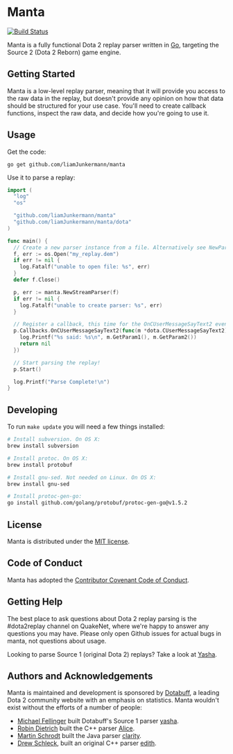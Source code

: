 # Manta

[![Build Status](https://github.com/liamJunkermann/manta/actions/workflows/ci.yml/badge.svg)](https://github.com/liamJunkermann/manta/actions/workflows/ci.yml)

Manta is a fully functional Dota 2 replay parser written in [Go](https://golang.org), targeting the Source 2 (Dota 2 Reborn) game engine.

## Getting Started

Manta is a low-level replay parser, meaning that it will provide you access to the raw data in the replay, but doesn't provide any opinion on how that data should be structured for your use case. You'll need to create callback functions, inspect the raw data, and decide how you're going to use it.

## Usage

Get the code:

    go get github.com/liamJunkermann/manta

Use it to parse a replay:

```go
import (
  "log"
  "os"

  "github.com/liamJunkermann/manta"
  "github.com/liamJunkermann/manta/dota"
)

func main() {
  // Create a new parser instance from a file. Alternatively see NewParser([]byte)
  f, err := os.Open("my_replay.dem")
  if err != nil {
    log.Fatalf("unable to open file: %s", err)
  }
  defer f.Close()

  p, err := manta.NewStreamParser(f)
  if err != nil {
    log.Fatalf("unable to create parser: %s", err)
  }

  // Register a callback, this time for the OnCUserMessageSayText2 event.
  p.Callbacks.OnCUserMessageSayText2(func(m *dota.CUserMessageSayText2) error {
    log.Printf("%s said: %s\n", m.GetParam1(), m.GetParam2())
    return nil
  })

  // Start parsing the replay!
  p.Start()

  log.Printf("Parse Complete!\n")
}
```

## Developing

To run `make update` you will need a few things installed:

```sh
# Install subversion. On OS X:
brew install subversion

# Install protoc. On OS X:
brew install protobuf

# Install gnu-sed. Not needed on Linux. On OS X:
brew install gnu-sed

# Install protoc-gen-go:
go install github.com/golang/protobuf/protoc-gen-go@v1.5.2
```

## License

Manta is distributed under the [MIT license](https://github.com/liamJunkermann/manta/blob/master/LICENSE).

## Code of Conduct

Manta has adopted the [Contributor Covenant Code of Conduct](https://github.com/liamJunkermann/manta/blob/master/CONDUCT.md).

## Getting Help

The best place to ask questions about Dota 2 replay parsing is the #dota2replay channel on QuakeNet, where we're happy to answer any questions you may have. Please only open Github issues for actual bugs in manta, not questions about usage.

Looking to parse Source 1 (original Dota 2) replays? Take a look at [Yasha](https://github.com/dotabuff/yasha).

## Authors and Acknowledgements

Manta is maintained and development is sponsored by [Dotabuff](http://www.dotabuff.com), a leading Dota 2 community website with an emphasis on statistics. Manta wouldn't exist without the efforts of a number of people:

- [Michael Fellinger](https://github.com/manveru) built Dotabuff's Source 1 parser [yasha](https://github.com/dotabuff/yasha).
- [Robin Dietrich](https://github.com/invokr) built the C++ parser [Alice](https://github.com/AliceStats/Alice).
- [Martin Schrodt](https://github.com/spheenik) built the Java parser [clarity](https://github.com/skadistats/clarity).
- [Drew Schleck](https://github.com/dschleck), built an original C++ parser [edith](https://github.com/dschleck/edith).
